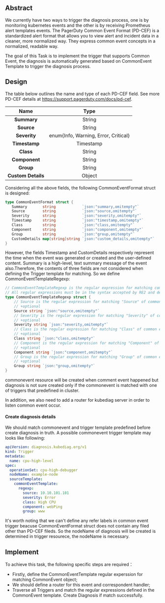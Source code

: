 ## Abstract

We currently have two ways to trigger the diagnosis process, one is by monitoring kubernetes events and the other is by receiving Prometheus alert templates events. The PagerDuty Common Event Format (PD-CEF) is a standardized alert format that allows you to view alert and incident data in a cleaner, more normalized way. They express common event concepts in a normalized, readable way.

The goal of this Task is to implement the trigger that supports Common Event, the diagnosis is automatically generated based on CommonEvent Template to trigger the diagnosis process.

## Design

The table below outlines the name and type of each PD-CEF field. See more PD-CEF details at https://support.pagerduty.com/docs/pd-cef.

|        Name        |                 Type                 |
| :----------------: | :----------------------------------: |
|    **Summary**     |                String                |
|     **Source**     |                String                |
|    **Severity**    | enum{Info, Warning, Error, Critical} |
|   **Timestamp**    |              Timestamp               |
|     **Class**      |                String                |
|   **Component**    |                String                |
|     **Group**      |                String                |
| **Custom Details** |                Object                |

Considering all the above fields, the following CommonEventFormat struct is designed:

```go
type CommonEventFormat struct {
   Summary       string            `json:"summary,omitempty"`
   Source        string            `json:"source,omitempty"`
   Severity      string            `json:"severity,omitempty"`
   Timestamp     string            `json:"timestamp,omitempty"`
   Class         string            `json:"class,omitempty"`
   Component     string            `json:"component,omitempty"`
   Group         string            `json:"group,omitempty"`
   CustomDetails map[string]string `json:"custom_details,omitempty"`
}
```

However, the fields Timestamp and CustomDetails respectively represent the time when the event was generated or created and the user-defined content. Summary is a high-level, text summary message of the event also.Therefore, the contents of three fields are not considered when defining the Trigger template for matching. So we define CommonEventTemplateRegexp:

```go
// CommonEventTemplateRegexp is the regular expression for matching common event template.
// All regular expressions must be in the syntax accepted by RE2 and described at https://golang.org/s/re2syntax.
type CommonEventTemplateRegexp struct {
	// Source is the regular expression for matching "Source" of common event.
	// +optional
	Source string `json:"source,omitempty"`
	// Severity is the regular expression for matching "Severity" of common event.
	// +optional
	Severity string `json:"severity,omitempty"`
	// Class is the regular expression for matching "Class" of common event.
	// +optional
	Class string `json:"class,omitempty"`
	// Component is the regular expression for matching "Component" of common event.
	// +optional
	Component string `json:"component,omitempty"`
	// Group is the regular expression for matching "Group" of common event.
	// +optional
	Group string `json:"group,omitempty"`
}
```

commonevent resource will be created when comment event happened but diagnosis is not sure created only if the commonevent is matched with one of triggers that predefined in cluster.

In addition, we also need to add a router for kubediag server in order to listen common event occur.

#### Create diagnosis details

We should match commonevent and trigger template predefined before create diagnosis in truth. A possible commonevent trigger template may looks like following:

```yaml
apiVersion: diagnosis.kubediag.org/v1
kind: Trigger
metadata:
  name: cpu-high-level
spec:
  operationSet: cpu-high-debugger
  nodeName: example-node
  sourceTemplate:
    commonEventTemplate:
      regexp:
        source: 10.10.101.101
        severity: Error
        class: High CPU
        component: webPing
        group: www
```

It's worth noting that we can't define any refer labels in common event trigger beacuse CommonEventFormat struct does not contain any filed other than PD-CEF fileds. So the nodeName of diagnosis will be created is determined in trigger resourece, the nodeName is necessary.

## Implement

To achieve this task, the following specific steps are required：

* Firstly, define the CommonEventTemplate regular experssion for matching CommonEvent object;
* We should define a router for this event and correspondent handler;
* Traverse all Triggers and match the regular expressions defined in the CommonEvent template. Create Diagnosis if match successfully.